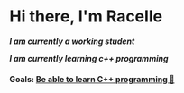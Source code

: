 <h1>Hi there, <b>I'm Racelle<b></h1>
  <p><i>I am currently a working student</i></p>
  <p><i>I am currently learning c++ programming</i></p>
  <h4>Goals: <u>Be able to learn C++ programming 🥴</u></h4>
